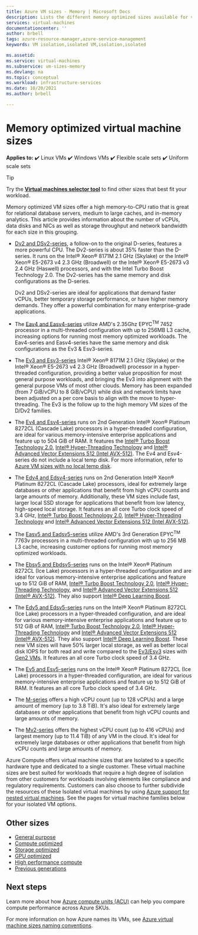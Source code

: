 ```yaml
---
title: Azure VM sizes - Memory | Microsoft Docs
description: Lists the different memory optimized sizes available for virtual machines in Azure. Lists information about the number of vCPUs, data disks, and NICs as well as storage throughput and network bandwidth for sizes in this series.
services: virtual-machines
documentationcenter: ''
author: brbell
tags: azure-resource-manager,azure-service-management
keywords: VM isolation,isolated VM,isolation,isolated

ms.assetid: 
ms.service: virtual-machines
ms.subservice: vm-sizes-memory
ms.devlang: na
ms.topic: conceptual
ms.workload: infrastructure-services
ms.date: 10/20/2021
ms.author: brbell

---
```


# Memory optimized virtual machine sizes

**Applies to:** :heavy_check_mark: Linux VMs :heavy_check_mark: Windows VMs :heavy_check_mark: Flexible scale sets :heavy_check_mark: Uniform scale sets

> [!TIP]
> Try the **[Virtual machines selector tool](https://aka.ms/vm-selector)** to find other sizes that best fit your workload.

Memory optimized VM sizes offer a high memory-to-CPU ratio that is great for relational database servers, medium to large caches, and in-memory analytics. This article provides information about the number of vCPUs, data disks and NICs as well as storage throughput and network bandwidth for each size in this grouping.

- [Dv2 and DSv2-series](dv2-dsv2-series-memory.md), a follow-on to the original D-series, features a more powerful CPU. The Dv2-series is about 35% faster than the D-series. It runs on the Intel&reg; Xeon&reg; 8171M 2.1 GHz (Skylake) or the Intel&reg; Xeon&reg; E5-2673 v4 2.3 GHz (Broadwell) or the Intel&reg; Xeon&reg; E5-2673 v3 2.4 GHz (Haswell) processors, and with the Intel Turbo Boost Technology 2.0. The Dv2-series has the same memory and disk configurations as the D-series.

    Dv2 and DSv2-series are ideal for applications that demand faster vCPUs, better temporary storage performance, or have higher memory demands. They offer a powerful combination for many enterprise-grade applications.

- The [Eav4 and Easv4-series](eav4-easv4-series.md) utilize AMD's 2.35Ghz EPYC<sup>TM</sup> 7452 processor in a multi-threaded configuration with up to 256MB L3 cache, increasing options for running most memory optimized workloads. The Eav4-series and Easv4-series have the same memory and disk configurations as the Ev3 & Esv3-series.

- The [Ev3 and Esv3-series](ev3-esv3-series.md) Intel&reg; Xeon&reg; 8171M 2.1 GHz (Skylake) or the Intel&reg; Xeon&reg; E5-2673 v4 2.3 GHz (Broadwell)  processor in a hyper-threaded configuration, providing a better value proposition for most general purpose workloads, and bringing the Ev3 into alignment with the general purpose VMs of most other clouds. Memory has been expanded (from 7 GiB/vCPU to 8 GiB/vCPU) while disk and network limits have been adjusted on a per core basis to align with the move to hyper-threading. The Ev3 is the follow up to the high memory VM sizes of the D/Dv2 families.

- The [Ev4 and Esv4-series](ev4-esv4-series.md) runs on 2nd Generation Intel&reg; Xeon&reg; Platinum 8272CL (Cascade Lake) processors in a hyper-threaded configuration, are ideal for various memory-intensive enterprise applications and feature up to 504 GiB of RAM. It features  the [Intel&reg; Turbo Boost Technology 2.0](https://www.intel.com/content/www/us/en/architecture-and-technology/turbo-boost/turbo-boost-technology.html), [Intel&reg; Hyper-Threading Technology](https://www.intel.com/content/www/us/en/architecture-and-technology/hyper-threading/hyper-threading-technology.html) and [Intel&reg; Advanced Vector Extensions 512 (Intel AVX-512)](https://www.intel.com/content/www/us/en/architecture-and-technology/avx-512-overview.html). The Ev4 and Esv4-series do not include a local temp disk. For more information, refer to  [Azure VM sizes with no local temp disk](azure-vms-no-temp-disk.yml).

- The [Edv4 and Edsv4-series](edv4-edsv4-series.md) runs on 2nd Generation Intel&reg; Xeon&reg; Platinum 8272CL (Cascade Lake) processors, ideal for extremely large databases or other applications that benefit from high vCPU counts and large amounts of memory. Additionally, these VM sizes include fast, larger local SSD storage for applications that benefit from low latency, high-speed local storage. It features an all core Turbo clock speed of 3.4 GHz, [Intel&reg; Turbo Boost Technology 2.0](https://www.intel.com/content/www/us/en/architecture-and-technology/turbo-boost/turbo-boost-technology.html), [Intel&reg; Hyper-Threading Technology](https://www.intel.com/content/www/us/en/architecture-and-technology/hyper-threading/hyper-threading-technology.html) and [Intel&reg; Advanced Vector Extensions 512 (Intel AVX-512)](https://www.intel.com/content/www/us/en/architecture-and-technology/avx-512-overview.html).

- The [Easv5 and Eadsv5-series](easv5-eadsv5-series.md) utilize AMD's 3rd Generation EPYC<sup>TM</sup> 7763v processors in a multi-threaded configuration with up to 256 MB L3 cache, increasing customer options for running most memory optimized workloads.

- The [Ebsv5 and Ebdsv5-series](ebsv5-ebdsv5-series.md) runs on the Intel® Xeon® Platinum 8272CL (Ice Lake) processors in a hyper-threaded configuration and are ideal for various memory-intensive enterprise applications and feature up to 512 GiB of RAM, [Intel&reg; Turbo Boost Technology 2.0](https://www.intel.com/content/www/us/en/architecture-and-technology/turbo-boost/turbo-boost-technology.html), [Intel&reg; Hyper-Threading Technology](https://www.intel.com/content/www/us/en/architecture-and-technology/hyper-threading/hyper-threading-technology.html), and [Intel&reg; Advanced Vector Extensions 512 (Intel&reg; AVX-512)](https://www.intel.com/content/www/us/en/architecture-and-technology/avx-512-overview.html). They also support [Intel&reg; Deep Learning Boost](https://software.intel.com/content/www/us/en/develop/topics/ai/deep-learning-boost.html).  

- The [Edv5 and Edsv5-series](edv5-edsv5-series.md) runs on the Intel&reg; Xeon&reg; Platinum 8272CL (Ice Lake) processors in a hyper-threaded configuration, and are ideal for various memory-intensive enterprise applications and feature up to 512 GiB of RAM, [Intel&reg; Turbo Boost Technology 2.0](https://www.intel.com/content/www/us/en/architecture-and-technology/turbo-boost/turbo-boost-technology.html), [Intel&reg; Hyper-Threading Technology](https://www.intel.com/content/www/us/en/architecture-and-technology/hyper-threading/hyper-threading-technology.html) and [Intel&reg; Advanced Vector Extensions 512 (Intel&reg; AVX-512)](https://www.intel.com/content/www/us/en/architecture-and-technology/avx-512-overview.html). They also support [Intel&reg; Deep Learning Boost](https://software.intel.com/content/www/us/en/develop/topics/ai/deep-learning-boost.html). These new VM sizes will have 50% larger local storage, as well as better local disk IOPS for both read and write compared to the [Ev3/Esv3](./ev3-esv3-series.md) sizes with [Gen2 VMs](./generation-2.md). It features an all core Turbo clock speed of 3.4 GHz.

- The [Ev5 and Esv5-series](ev5-esv5-series.md) runs on the Intel&reg; Xeon&reg; Platinum 8272CL (Ice Lake) processors in a hyper-threaded configuration, are ideal for various memory-intensive enterprise applications and feature up to 512 GiB of RAM. It features an all core Turbo clock speed of 3.4 GHz.

- The [M-series](m-series.md) offers a high vCPU count (up to 128 vCPUs) and a large amount of memory (up to 3.8 TiB). It's also ideal for extremely large databases or other applications that benefit from high vCPU counts and large amounts of memory.

- The [Mv2-series](mv2-series.md) offers the highest vCPU count (up to 416 vCPUs) and largest memory (up to 11.4 TiB) of any VM in the cloud. It's ideal for extremely large databases or other applications that benefit from high vCPU counts and large amounts of memory.

Azure Compute offers virtual machine sizes that are Isolated to a specific hardware type and dedicated to a single customer. These virtual machine sizes are best suited for workloads that require a high degree of isolation from other customers for workloads involving elements like compliance and regulatory requirements. Customers can also choose to further subdivide the resources of these Isolated virtual machines by using [Azure support for nested virtual machines](https://azure.microsoft.com/blog/nested-virtualization-in-azure/). See the pages for virtual machine families below for your isolated VM options.

## Other sizes

- [General purpose](sizes-general.md)
- [Compute optimized](sizes-compute.md)
- [Storage optimized](sizes-storage.md)
- [GPU optimized](sizes-gpu.md)
- [High performance compute](sizes-hpc.md)
- [Previous generations](sizes-previous-gen.md)

## Next steps

Learn more about how [Azure compute units (ACU)](acu.md) can help you compare compute performance across Azure SKUs.

For more information on how Azure names its VMs, see [Azure virtual machine sizes naming conventions](./vm-naming-conventions.md).
